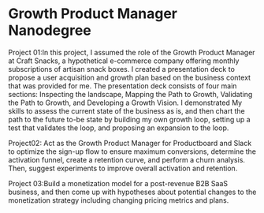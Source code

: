 # Growth Product Manager Nanodegree
 Project 01:In this project, I assumed the role of the Growth Product Manager at Craft Snacks, 
a hypothetical e-commerce company offering monthly subscriptions of artisan snack boxes.
 I created a presentation deck to propose a user acquisition and growth plan based on the business context that was provided for me.
 The presentation deck consists of four main sections: Inspecting the landscape, Mapping the Path to Growth, Validating the Path to Growth, and Developing a Growth Vision. I demonstrated My skills to assess the current state of the business as is, and then chart the path to the future to-be state by building my own growth loop, setting up a test that validates the loop, and proposing an expansion to the loop.
 
Project02: Act as the Growth Product Manager for Productboard and Slack to optimize the sign-up flow to ensure maximum conversions, determine the activation funnel, create a retention curve, and perform a churn analysis. Then, suggest experiments to improve overall activation and retention.

Project 03:Build a monetization model for a post-revenue B2B SaaS business, and then come up with hypotheses about potential changes to the monetization strategy including changing pricing metrics and plans.
